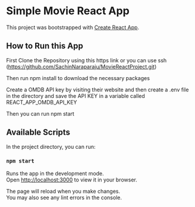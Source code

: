 # Simple Movie React App

This project was bootstrapped with [Create React App](https://github.com/facebook/create-react-app).

## How to Run this App
First Clone the Repository using this https link or you can use ssh (https://github.com/SachinNaraparaju/MovieReactProject.git)

Then run npm install to download the necessary packages

Create a OMDB API key by visiting their website and then create a .env file in the directory and save the API KEY in a variable called REACT_APP_OMDB_API_KEY

Then you can run npm start

## Available Scripts

In the project directory, you can run:

### `npm start`

Runs the app in the development mode.\
Open [http://localhost:3000](http://localhost:3000) to view it in your browser.

The page will reload when you make changes.\
You may also see any lint errors in the console.
